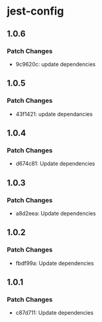 # jest-config

## 1.0.6

### Patch Changes

- 9c9620c: update dependencies

## 1.0.5

### Patch Changes

- 43f1421: update dependancies

## 1.0.4

### Patch Changes

- d674c81: Update dependencies

## 1.0.3

### Patch Changes

- a8d2eea: Update dependencies

## 1.0.2

### Patch Changes

- fbdf99a: Update dependencies

## 1.0.1

### Patch Changes

- c87d711: Update dependencies

